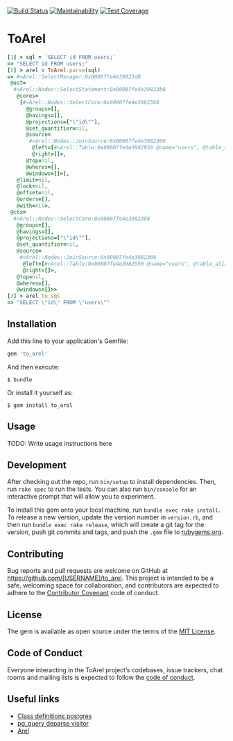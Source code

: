 [![Build Status](https://travis-ci.com/mvgijssel/to_arel.svg?branch=master)](https://travis-ci.com/mvgijssel/to_arel)
[![Maintainability](https://api.codeclimate.com/v1/badges/0d47a7de887eca86e136/maintainability)](https://codeclimate.com/github/mvgijssel/to_arel/maintainability)
[![Test Coverage](https://api.codeclimate.com/v1/badges/0d47a7de887eca86e136/test_coverage)](https://codeclimate.com/github/mvgijssel/to_arel/test_coverage)

# ToArel

```ruby
[1] > sql = 'SELECT id FROM users;'
=> "SELECT id FROM users;"
[2] > arel = ToArel.parse(sql)
=> #<Arel::SelectManager:0x00007fe4e39823d8
 @ast=
  #<Arel::Nodes::SelectStatement:0x00007fe4e39823b0
   @cores=
    [#<Arel::Nodes::SelectCore:0x00007fe4e3982388
      @groups=[],
      @havings=[],
      @projections=["\"id\""],
      @set_quantifier=nil,
      @source=
       #<Arel::Nodes::JoinSource:0x00007fe4e3982360
        @left=[#<Arel::Table:0x00007fe4e3982950 @name="users", @table_alias=nil, @type_caster=nil>],
        @right=[]>,
      @top=nil,
      @wheres=[],
      @windows=[]>],
   @limit=nil,
   @lock=nil,
   @offset=nil,
   @orders=[],
   @with=nil>,
 @ctx=
  #<Arel::Nodes::SelectCore:0x00007fe4e3982388
   @groups=[],
   @havings=[],
   @projections=["\"id\""],
   @set_quantifier=nil,
   @source=
    #<Arel::Nodes::JoinSource:0x00007fe4e3982360
     @left=[#<Arel::Table:0x00007fe4e3982950 @name="users", @table_alias=nil, @type_caster=nil>],
     @right=[]>,
   @top=nil,
   @wheres=[],
   @windows=[]>>
[3] > arel.to_sql
=> "SELECT \"id\" FROM \"users\""
```


## Installation

Add this line to your application's Gemfile:

```ruby
gem 'to_arel'
```

And then execute:

    $ bundle

Or install it yourself as:

    $ gem install to_arel
    
## Usage

TODO: Write usage instructions here

## Development

After checking out the repo, run `bin/setup` to install dependencies. Then, run `rake spec` to run the tests. You can also run `bin/console` for an interactive prompt that will allow you to experiment.

To install this gem onto your local machine, run `bundle exec rake install`. To release a new version, update the version number in `version.rb`, and then run `bundle exec rake release`, which will create a git tag for the version, push git commits and tags, and push the `.gem` file to [rubygems.org](https://rubygems.org).

## Contributing

Bug reports and pull requests are welcome on GitHub at https://github.com/[USERNAME]/to_arel. This project is intended to be a safe, welcoming space for collaboration, and contributors are expected to adhere to the [Contributor Covenant](http://contributor-covenant.org) code of conduct.

## License

The gem is available as open source under the terms of the [MIT License](https://opensource.org/licenses/MIT).

## Code of Conduct

Everyone interacting in the ToArel project’s codebases, issue trackers, chat rooms and mailing lists is expected to follow the [code of conduct](https://github.com/[USERNAME]/to_arel/blob/master/CODE_OF_CONDUCT.md).

## Useful links

- [Class definitions postgres](https://doxygen.postgresql.org/)
- [pg_query deparse visitor](https://github.com/lfittl/pg_query/blob/master/lib/pg_query/deparse.rb)
- [Arel](https://github.com/rails/rails/tree/master/activerecord/lib/arel)
